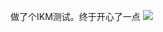 做了个IKM测试。终于开心了一点
![](https://img2020.cnblogs.com/blog/23777/202008/23777-20200815145025856-529791875.png)
